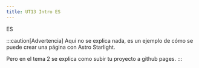 ```yaml
---
title: UT13 Intro ES
---
```


ES


:::caution[Advertencia]
Aquí no se explica nada, es un ejemplo de cómo se puede crear una página con Astro Starlight.

Pero en el tema 2 se explica como subir tu proyecto a github pages.
:::
